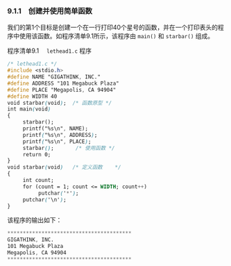 ### 9.1.1　创建并使用简单函数

我们的第1个目标是创建一个在一行打印40个星号的函数，并在一个打印表头的程序中使用该函数。如程序清单9.1所示，该程序由 `main()` 和 `starbar()` 组成。

程序清单9.1　 `lethead1.c` 程序

```css
/* lethead1.c */
#include <stdio.h>
#define NAME "GIGATHINK, INC."
#define ADDRESS "101 Megabuck Plaza"
#define PLACE "Megapolis, CA 94904"
#define WIDTH 40
void starbar(void);  /* 函数原型 */
int main(void)
{
     starbar();
     printf("%s\n", NAME);
     printf("%s\n", ADDRESS);
     printf("%s\n", PLACE);
     starbar();       /* 使用函数 */
     return 0;
}
void starbar(void)   /* 定义函数    */
{
     int count;
     for (count = 1; count <= WIDTH; count++)
          putchar('*');
     putchar('\n');
}
```

该程序的输出如下：

```css
****************************************
GIGATHINK, INC.
101 Megabuck Plaza
Megapolis, CA 94904
****************************************
```

